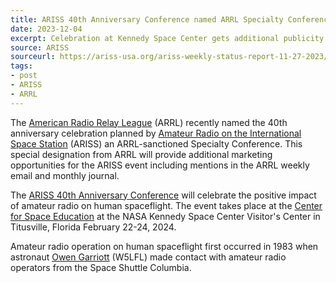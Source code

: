 ```yaml
---
title: ARISS 40th Anniversary Conference named ARRL Specialty Conference
date: 2023-12-04
excerpt: Celebration at Kennedy Space Center gets additional publicity.
source: ARISS
sourceurl: https://ariss-usa.org/ariss-weekly-status-report-11-27-2023/
tags:
- post
- ARISS
- ARRL
---
```

The [American Radio Relay League](http://arrl.org/) (ARRL) recently named the 40th anniversary celebration planned by [Amateur Radio on the International Space Station](https://www.ariss.org/) (ARISS) an ARRL-sanctioned Specialty Conference. This special designation from ARRL will provide additional marketing opportunities for the ARISS event including mentions in the ARRL weekly email and monthly journal.

The [ARISS 40th Anniversary Conference](https://www.ariss.org/overview.html) will celebrate the positive impact of amateur radio on human spaceflight. The event takes place at the [Center for Space Education](https://www.amfcse.org/about-the-cse) at the NASA Kennedy Space Center Visitor's Center in Titusville, Florida February 22-24, 2024.

Amateur radio operation on human spaceflight first occurred in 1983 when astronaut [Owen Garriott](https://www.amsat.org/first-ham-in-space-amsat-life-member-owen-garriott-w5lfl-sk/) (W5LFL) made contact with amateur radio operators from the Space Shuttle Columbia. 
